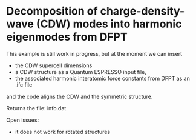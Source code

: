 # Decomposition of charge-density-wave (CDW) modes into harmonic eigenmodes from DFPT

This example is still work in progress, 
but at the moment we can insert 
- the CDW supercell dimensions
- a CDW structure as a Quantum ESPRESSO input file,
- the associated harmonic interatomic force constants from DFPT as an .ifc file

and the code aligns the CDW and the symmetric structure. 

Returns the file: info.dat

Open issues:
- it does not work for rotated structures



